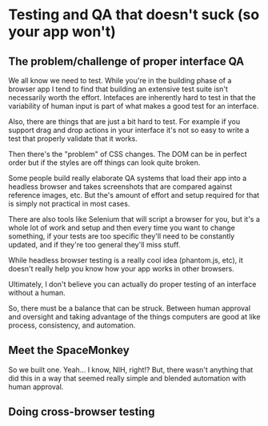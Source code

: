 # Testing and QA that doesn't suck (so your app won't)


## The problem/challenge of proper interface QA

We all know we need to test. While you're in the building phase of a browser app I tend to find that building an extensive test suite isn't necessarily worth the effort. Intefaces are inherently hard to test in that the variability of human input is part of what makes a good test for an interface. 

Also, there are things that are just a bit hard to test. For example if you support drag and drop actions in your interface it's not so easy to write a test that properly validate that it works.

Then there's the "problem" of CSS changes. The DOM can be in perfect order but if the styles are off things can look quite broken.

Some people build really elaborate QA systems that load their app into a headless browser and takes screenshots that are compared against reference images, etc. But the's amount of effort and setup required for that is simply not practical in most cases.

There are also tools like Selenium that will script a browser for you, but it's a whole lot of work and setup and then every time you want to change something, if your tests are too specific they'll need to be constantly updated, and if they're too general they'll miss stuff.

While headless browser testing is a really cool idea (phantom.js, etc), it doesn't really help you know how your app works in other browsers.

Ultimately, I don't believe you can actually do proper testing of an interface without a human. 

So, there must be a balance that can be struck. Between human approval and oversight and taking advantage of the things computers are good at like process, consistency, and automation.


## Meet the SpaceMonkey

So we built one. Yeah... I know, NIH, right!? But, there wasn't anything that did this in a way that seemed really simple and blended automation with human approval.


## Doing cross-browser testing
